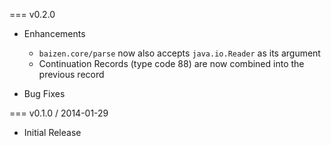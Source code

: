 === v0.2.0

* Enhancements
  * `baizen.core/parse` now also accepts `java.io.Reader` as its
    argument
  * Continuation Records (type code 88) are now combined into the
    previous record
    
* Bug Fixes
  
=== v0.1.0 / 2014-01-29

* Initial Release
